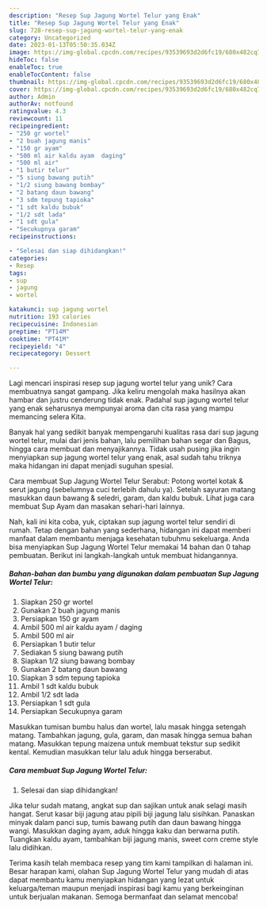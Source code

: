 ```yaml
---
description: "Resep Sup Jagung Wortel Telur yang Enak"
title: "Resep Sup Jagung Wortel Telur yang Enak"
slug: 728-resep-sup-jagung-wortel-telur-yang-enak
category: Uncategorized
date: 2023-01-13T05:50:35.034Z
image: https://img-global.cpcdn.com/recipes/93539693d2d6fc19/680x482cq70/sup-jagung-wortel-telur-foto-resep-utama.jpg
hideToc: false
enableToc: true
enableTocContent: false
thumbnail: https://img-global.cpcdn.com/recipes/93539693d2d6fc19/680x482cq70/sup-jagung-wortel-telur-foto-resep-utama.jpg
cover: https://img-global.cpcdn.com/recipes/93539693d2d6fc19/680x482cq70/sup-jagung-wortel-telur-foto-resep-utama.jpg
author: Admin
authorAv: notfound
ratingvalue: 4.3
reviewcount: 11
recipeingredient:
- "250 gr wortel"
- "2 buah jagung manis"
- "150 gr ayam"
- "500 ml air kaldu ayam  daging"
- "500 ml air"
- "1 butir telur"
- "5 siung bawang putih"
- "1/2 siung bawang bombay"
- "2 batang daun bawang"
- "3 sdm tepung tapioka"
- "1 sdt kaldu bubuk"
- "1/2 sdt lada"
- "1 sdt gula"
- "Secukupnya garam"
recipeinstructions:

- "Selesai dan siap dihidangkan!"
categories:
- Resep
tags:
- sup
- jagung
- wortel

katakunci: sup jagung wortel 
nutrition: 193 calories
recipecuisine: Indonesian
preptime: "PT14M"
cooktime: "PT41M"
recipeyield: "4"
recipecategory: Dessert

---
```





Lagi mencari inspirasi resep sup jagung wortel telur yang unik? Cara membuatnya sangat gampang. Jika keliru mengolah maka hasilnya akan hambar dan justru cenderung tidak enak. Padahal sup jagung wortel telur yang enak seharusnya mempunyai aroma dan cita rasa yang mampu memancing selera Kita.





Banyak hal yang sedikit banyak mempengaruhi kualitas rasa dari sup jagung wortel telur, mulai dari jenis bahan, lalu pemilihan bahan segar dan Bagus, hingga cara membuat dan menyajikannya. Tidak usah pusing jika ingin menyiapkan sup jagung wortel telur yang enak,      asal sudah tahu triknya maka hidangan ini dapat menjadi suguhan spesial.














Cara membuat Sup Jagung Wortel Telur Serabut: Potong wortel kotak &amp; serut jagung (sebelumnya cuci terlebih dahulu ya). Setelah sayuran matang masukkan daun bawang &amp; seledri, garam, dan kaldu bubuk. Lihat juga cara membuat Sup Ayam dan masakan sehari-hari lainnya.






Nah, kali ini kita coba, yuk, ciptakan sup jagung wortel telur sendiri di rumah. Tetap dengan bahan yang sederhana, hidangan ini dapat memberi manfaat dalam membantu menjaga kesehatan tubuhmu sekeluarga. Anda bisa menyiapkan Sup Jagung Wortel Telur memakai 14 bahan dan 0 tahap pembuatan. Berikut ini langkah-langkah untuk membuat hidangannya.

<!--inarticleads1-->

##### Bahan-bahan dan bumbu yang digunakan dalam pembuatan Sup Jagung Wortel Telur:

1. Siapkan 250 gr wortel
1. Gunakan 2 buah jagung manis
1. Persiapkan 150 gr ayam
1. Ambil 500 ml air kaldu ayam / daging
1. Ambil 500 ml air
1. Persiapkan 1 butir telur
1. Sediakan 5 siung bawang putih
1. Siapkan 1/2 siung bawang bombay
1. Gunakan 2 batang daun bawang
1. Siapkan 3 sdm tepung tapioka
1. Ambil 1 sdt kaldu bubuk
1. Ambil 1/2 sdt lada
1. Persiapkan 1 sdt gula
1. Persiapkan Secukupnya garam


Masukkan tumisan bumbu halus dan wortel, lalu masak hingga setengah matang. Tambahkan jagung, gula, garam, dan masak hingga semua bahan matang. Masukkan tepung maizena untuk membuat tekstur sup sedikit kental. Kemudian masukkan telur lalu aduk hingga berserabut. 

<!--inarticleads2-->

##### Cara membuat Sup Jagung Wortel Telur:


1. Selesai dan siap dihidangkan!

Jika telur sudah matang, angkat sup dan sajikan untuk anak selagi masih hangat. Serut kasar biji jagung atau pipili biji jagung lalu sisihkan. Panaskan minyak dalam panci sup, tumis bawang putih dan daun bawang hingga wangi. Masukkan daging ayam, aduk hingga kaku dan berwarna putih. Tuangkan kaldu ayam, tambahkan biji jagung manis, sweet corn creme style lalu didihkan. 

Terima kasih telah membaca resep yang tim kami tampilkan di halaman ini. Besar harapan kami, olahan Sup Jagung Wortel Telur yang mudah di atas dapat membantu kamu menyiapkan hidangan yang lezat untuk keluarga/teman maupun menjadi inspirasi bagi kamu yang berkeinginan untuk berjualan makanan. Semoga bermanfaat dan selamat mencoba!

